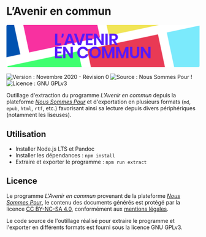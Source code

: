 # L’Avenir en commun

![Bannière](./images/banner.svg)

![Version : Novembre 2020 - Révision 0](https://img.shields.io/static/v1?label=version&message=2020.11.0&color=e93a55&style=flat-square)
![Source : Nous Sommes Pour !](https://img.shields.io/static/v1?label=source&message=noussommespour.fr&color=571aff&style=flat-square)
![Licence : GNU GPLv3](https://img.shields.io/static/v1?label=licence&message=GPL-3.0-or-later&color=1EDF3F&style=flat-square)

Outillage d'extraction du programme _L'Avenir en commun_ depuis la plateforme
[_Nous Sommes Pour_](https://noussommespour.fr/programme/) et d'exportation
en plusieurs formats (`md`, `epub`, `html`, `rtf`, etc.) favorisant ainsi
sa lecture depuis divers périphériques (notamment les liseuses).

## Utilisation

- Installer Node.js LTS et Pandoc
- Installer les dépendances : `npm install`
- Extraire et exporter le programme : `npm run extract`

## Licence

Le programme _L'Avenir en commun_ provenant de la plateforme
[_Nous Sommes Pour_](https://noussommespour.fr),
le contenu des documents générés est protégé par la licence
[CC BY-NC-SA 4.0](https://creativecommons.org/licenses/by-nc-sa/4.0/legalcode.fr),
conformément aux [mentions légales](https://noussommespour.fr/mentions-legales/).

Le code source de l'outillage réalisé pour extraire le programme et l'exporter
en différents formats est fourni sous la licence GNU GPLv3.
